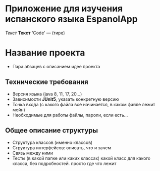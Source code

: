 # Приложение для изучения испанского языка EspanolApp
*Текст*
**Текст**
'Code'
&mdash; (тире)

# Название проекта
- Пара абзацев с описанием идее проекта

## Технические требования
- Версия языка (java 8, 11, 17, 20...)
- Зависимости **JUnit5**, указать конкретную версию
- Точка входа (с какого файла всё начинается, в каком файле лежит мейн)
- Необходимые для работы файлы, пароли, если есть...

## Общее описание структуры
- Структура классов (именно классов)
- Структура интерфейсов:
описать, что и зачем
- Связь между ними
- Тесты (в какой папке или каких классах)
какой класс для какого класса, без подробностей. просто где что лежит





